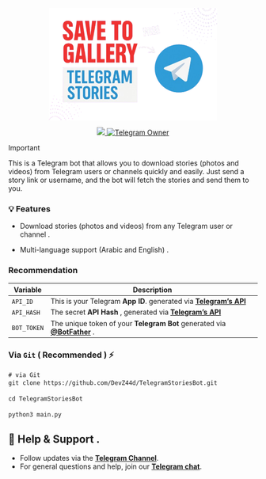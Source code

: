 <p align="center">
  <img align="center" width="340" src="logo.png" />
</p>

<p align="center">
  <a href="https://t.me/Pycodz">
    <img src="https://img.shields.io/badge/Telegram-Channel-blue.svg?logo=telegram">
  </a>
  
  <a href="https://t.me/DevZ44d" target="_blank">
    <img alt="Telegram Owner" src="https://img.shields.io/badge/Telegram-Owner-red.svg?logo=telegram" />
  </a>
</p>

> [!IMPORTANT]
> This is a Telegram bot that allows you to download stories (photos and videos) from Telegram users or channels quickly and easily.
> Just send a story link or username, and the bot will fetch the stories and send them to you.

### 💡 Features
- Download stories (photos and videos) from any Telegram user or channel .

- Multi-language support (Arabic and English) .


### Recommendation 

| Variable    | Description                                                                                        |
| ----------- |----------------------------------------------------------------------------------------------------|
| `API_ID`    | This is your Telegram **App ID**. generated via **[Telegram’s API](https://my.telegram.org)**      |
| `API_HASH`  | The secret **API Hash** , generated via **[Telegram’s API](https://my.telegram.org)**              |
| `BOT_TOKEN` | The unique token of your **Telegram Bot** generated via **[@BotFather](https://t.me/BotFather)** . |


### Via `Git` ( Recommended ) ⚡️
```shell
# via Git
git clone https://github.com/DevZ44d/TelegramStoriesBot.git

cd TelegramStoriesBot

python3 main.py
```

## 💬 Help & Support .
- Follow updates via the **[Telegram Channel](https://t.me/Pycodz)**.
- For general questions and help, join our **[Telegram chat](https://t.me/PyChTz)**.